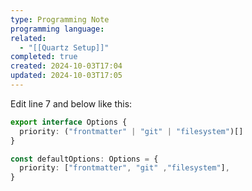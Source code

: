 ```yaml
---
type: Programming Note
programming language: 
related:
  - "[[Quartz Setup]]"
completed: true
created: 2024-10-03T17:04
updated: 2024-10-03T17:05
---
```

Edit line 7 and below like this:
```ts
export interface Options {
  priority: ("frontmatter" | "git" | "filesystem")[]
}

const defaultOptions: Options = {
  priority: ["frontmatter", "git" ,"filesystem"],
}
```
